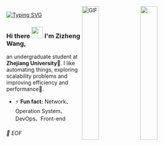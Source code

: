 <img align="right" src="https://media.giphy.com/media/6yU7IF9L3950A/giphy.gif" width="30%">
<img align="right" alt="GIF" src="https://media.giphy.com/media/13HgwGsXF0aiGY/giphy.gif" width="30%"/> 

[![Typing SVG](https://readme-typing-svg.demolab.com?font=Fira+Code&size=30&pause=1000&color=000000&vCenter=true&width=435&height=30&lines=%3E%3E%3E+print(profile))](https://git.io/typing-svg)

### Hi there <img src="https://raw.githubusercontent.com/iampavangandhi/iampavangandhi/master/gifs/Hi.gif" width="30px"> I'm Zizheng Wang,
an undergraduate student at **Zhejiang University**📖. I like automating things, exploring scalability problems and improving efficiency and performance🚀. 
- ⚡ **Fun fact:** Network、Operation System、DevOps、Front-end


###### 💾 EOF








